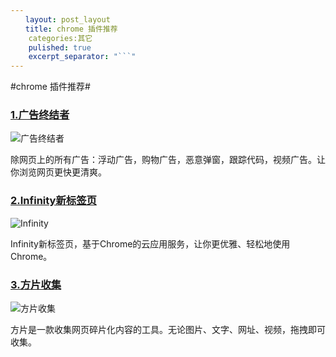 ```yaml
---
　　layout: post_layout
　　title: chrome 插件推荐
	categories:其它
	pulished: true
	excerpt_separator: "```"
---
```



#chrome 插件推荐#


### [1.广告终结者](https://chrome.google.com/webstore/detail/%E5%B9%BF%E5%91%8A%E7%BB%88%E7%BB%93%E8%80%85/fpdnjdlbdmifoocedhkighhlbchbiikl) ##
![广告终结者](http://www.adtchrome.com/images/screenshot3.png)

除网页上的所有广告：浮动广告，购物广告，恶意弹窗，跟踪代码，视频广告。让你浏览网页更快更清爽。

### [2.Infinity新标签页](https://chrome.google.com/webstore/detail/infinity-new-tab/dbfmnekepjoapopniengjbcpnbljalfg) ###

![Infinity](http://infinitynewtab.com/images/macbook.png)

Infinity新标签页，基于Chrome的云应用服务，让你更优雅、轻松地使用Chrome。

### [3.方片收集](https://chrome.google.com/webstore/detail/%E6%96%B9%E7%89%87%E6%94%B6%E9%9B%86/bicdefpoleoohkhgcbbhambpghigfeid) ###

![方片收集](https://cdn.quickwis.com/www//img/settings/help_02.png)

方片是一款收集网页碎片化内容的工具。无论图片、文字、网址、视频，拖拽即可收集。